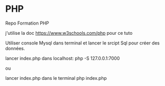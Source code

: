 # PHP
Repo Formation PHP

j'utilise la doc https://www.w3schools.com/php pour ce tuto

Utiliser console Mysql dans terminal et lancer le srcipt Sql pour créer des données.

lancer index.php dans localhost:
php -S 127.0.0.1:7000

ou

lancer index.php dans le terminal
php index.php
